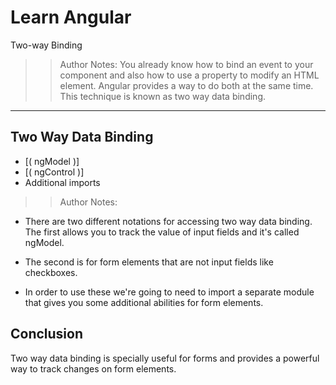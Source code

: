 <!-- .slide: data-state="title" -->
# Learn Angular
Two-way Binding

> > Author Notes:
You already know how to bind an event to your component and also how to use a property to modify an HTML element. Angular provides a way to do both at the same time. This technique is known as two way data binding.

---

## Two Way Data Binding
- [( ngModel )]
- [( ngControl )]
- Additional imports

> > Author Notes:

- There are two different notations for accessing two way data binding. The first allows you to track the value of input fields and it's called ngModel.

- The second is for form elements that are not input fields like checkboxes.

- In order to use these we're going to need to import a separate module that gives you some additional abilities for form elements.

## Conclusion
Two way data binding is specially useful for forms and provides a powerful way to track changes on form elements.
